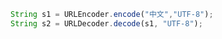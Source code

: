 

```javascript
String s1 = URLEncoder.encode("中文","UTF-8");
String s2 = URLDecoder.decode(s1, "UTF-8");
```

